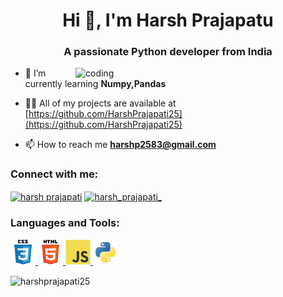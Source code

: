 <h1 align="center">Hi 👋, I'm Harsh Prajapatu</h1>
<h3 align="center">A passionate Python developer from India</h3>

<img align="right" alt="coding" width="400" src="https://user-images.githubusercontent.com/124291081/237048999-083e31a6-83c8-4893-a50a-6a36efb578b2.png">

- 🌱 I’m currently learning **Numpy,Pandas**

- 👨‍💻 All of my projects are available at [https://github.com/HarshPrajapati25](https://github.com/HarshPrajapati25)

- 📫 How to reach me **harshp2583@gmail.com**

<h3 align="left">Connect with me:</h3>
<p align="left">
<a href="https://linkedin.com/in/harsh prajapati" target="blank"><img align="center" src="https://raw.githubusercontent.com/rahuldkjain/github-profile-readme-generator/master/src/images/icons/Social/linked-in-alt.svg" alt="harsh prajapati" height="30" width="40" /></a>
<a href="https://instagram.com/harsh_prajapati_" target="blank"><img align="center" src="https://raw.githubusercontent.com/rahuldkjain/github-profile-readme-generator/master/src/images/icons/Social/instagram.svg" alt="harsh_prajapati_" height="30" width="40" /></a>
</p>

<h3 align="left">Languages and Tools:</h3>
<p align="left"> <a href="https://www.w3schools.com/css/" target="_blank" rel="noreferrer"> <img src="https://raw.githubusercontent.com/devicons/devicon/master/icons/css3/css3-original-wordmark.svg" alt="css3" width="40" height="40"/> </a> <a href="https://www.w3.org/html/" target="_blank" rel="noreferrer"> <img src="https://raw.githubusercontent.com/devicons/devicon/master/icons/html5/html5-original-wordmark.svg" alt="html5" width="40" height="40"/> </a> <a href="https://developer.mozilla.org/en-US/docs/Web/JavaScript" target="_blank" rel="noreferrer"> <img src="https://raw.githubusercontent.com/devicons/devicon/master/icons/javascript/javascript-original.svg" alt="javascript" width="40" height="40"/> </a> <a href="https://www.python.org" target="_blank" rel="noreferrer"> <img src="https://raw.githubusercontent.com/devicons/devicon/master/icons/python/python-original.svg" alt="python" width="40" height="40"/> </a> </p>

<p><img align="center" src="https://github-readme-stats.vercel.app/api/top-langs?username=harshprajapati25&show_icons=true&locale=en&layout=compact" alt="harshprajapati25" /></p>

